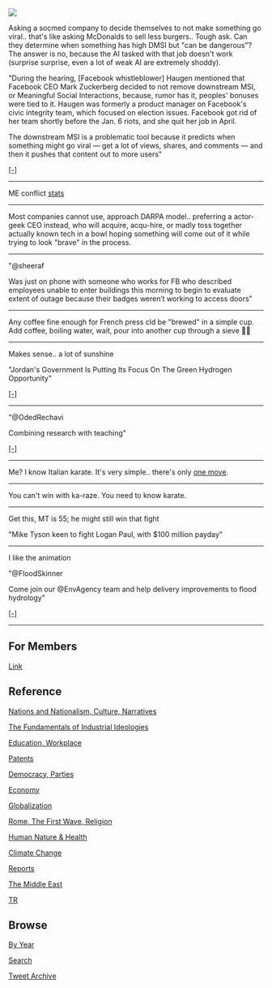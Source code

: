 <img src="https://drive.google.com/uc?export=view&id=1B2wf9R7AMH1d7Vw6e2mucLbIQ5NSjir7"/>

Asking a socmed company to decide themselves to not make something go
viral.. that's like asking McDonalds to sell less burgers.. Tough
ask. Can they determine when something has high DMSI but "can be
dangerous"? The answer is no, because the AI tasked with that job
doesn't work (surprise surprise, even a lot of weak AI are extremely
shoddy).

"During the hearing, [Facebook whistleblower] Haugen mentioned that
Facebook CEO Mark Zuckerberg decided to not remove downstream MSI, or
Meaningful Social Interactions, because, rumor has it, peoples'
bonuses were tied to it. Haugen was formerly a product manager on
Facebook's civic integrity team, which focused on election
issues. Facebook got rid of her team shortly before the Jan. 6 riots,
and she quit her job in April.

The downstream MSI is a problematic tool because it predicts when
something might go viral — get a lot of views, shares, and comments —
and then it pushes that content out to more users"

[[-]](https://mashable.com/article/mark-zuckerberg-facebook-whistleblower-msi-bonuses)

---

ME conflict [stats](2019/05/confstats.md#gdeltme)

---

Most companies cannot use, approach DARPA model.. preferring a
actor-geek CEO instead, who will acquire, acqu-hire, or madly toss
together actually known tech in a bowl hoping something will come out
of it while trying to look "brave" in the process.

---

"@sheeraf

Was just on phone with someone who works for FB who described
employees unable to enter buildings this morning to begin to evaluate
extent of outage because their badges weren’t working to access doors"

---

Any coffee fine enough for French press cld be "brewed" in a simple
cup. Add coffee, boiling water, wait, pour into another cup through a
sieve 🤷‍♂️

---

Makes sense.. a lot of sunshine

"Jordan's Government Is Putting Its Focus On The Green Hydrogen Opportunity"

[[-]](https://fuelcellsworks.com/news/jordans-government-is-putting-its-focus-on-the-green-hydrogen-opportunity/)

---

"@OdedRechavi

Combining research with teaching"

[[-]](https://twitter.com/OdedRechavi/status/1443644844400955398)

---

Me? I know Italian karate. It's very simple.. there's only
[one move](https://drive.google.com/uc?export=view&id=1TOO0EUwob6eso4RcXmU5kouLRi2YHXbc).

---

You can't win with ka-raze. You need to know karate.

---

Get this, MT is 55; he might still win that fight

"Mike Tyson keen to fight Logan Paul, with $100 million payday"

---

I like the animation

"@FloodSkinner

Come join our @EnvAgency team and help delivery improvements to flood
hydrology"

[[-]](https://twitter.com/FloodSkinner/status/1445292293573992450)

---

## For Members

[Link](https://thirdwave-members.herokuapp.com)

## Reference

[Nations and Nationalism, Culture, Narratives](/2013/02/nations-and-nationalism.md)

[The Fundamentals of Industrial Ideologies](/2011/04/fundamentals-of-industrial-ideologies.md)

[Education, Workplace](2017/09/education-workplace.md)

[Patents](/2018/09/patents.md)

[Democracy, Parties](/2016/11/democracy.md)

[Economy](/2018/05/economy.md)

[Globalization](/2018/09/globalization.md)

[Rome, The First Wave, Religion](/2017/12/rome.md)

[Human Nature & Health](/2020/07/human-nature.md)

[Climate Change](/2018/12/climate.md)

[Reports](/2019/05/reports.md)

[The Middle East](/2019/07/middleeast.md)

[TR](../tr)

## Browse

[By Year](years.md)

[Search](search.html)

[Tweet Archive](/tweets/README.md)


